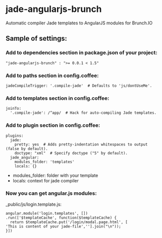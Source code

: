 jade-angularjs-brunch
=====================

Automatic compiler Jade templates to AngularJS modules for Brunch.IO

## Sample of settings:

### Add to dependencies section in package.json of your project:

`` "jade-angularjs-brunch" : ">= 0.0.1 < 1.5" `` 

### Add to paths section in config.coffee:

    jadeCompileTrigger: '.compile-jade'  # Defaults to 'js/dontUseMe'.

### Add to templates section in config.coffee:

    joinTo: 
      '.compile-jade': /^app/  # Hack for auto-compiling Jade templates.

### Add to plugin section in config.coffee:

    plugins:
      jade:
        pretty: yes  # Adds pretty-indentation whitespaces to output (false by default).
        doctype: "xml"  # Specify doctype ("5" by default).
      jade_angular:
        modules_folder: 'templates'
        locals: {}

* modules_folder: folder with your template
* locals: context for jade compiler

### Now you can get angular.js modules:

_public/js/login.template.js:

    angular.module('login.templates', [])
    .run(['$templateCache', function($templateCache) {
      return $templateCache.put('/login/modal.page.html', [
    'This is content of your jade-file',''].join("\n"));
    }])


